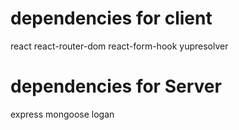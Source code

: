 # dependencies for client
react
react-router-dom
react-form-hook
yupresolver

# dependencies for Server
express
mongoose
logan
